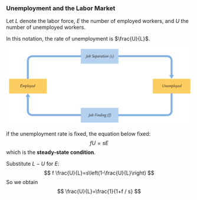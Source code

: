 ### Unemployment and the Labor Market

 Let $L$ denote the labor force, $E$ the number of employed workers, and $U​$ the number of unemployed workers.

In this notation, the rate of unemployment is $\frac{U}{L}$.

![1554814948303](assets/1554814948303.png)

if the unemployment rate is fixed, the equation below fixed:
$$
fU=sE
$$
which is the **steady-state condition**.

Substitute $L-U$ for $E$:
$$
f \frac{U}{L}=s\left(1-\frac{U}{L}\right)
$$
So we obtain
$$
\frac{U}{L}=\frac{1}{1+f / s}
$$


